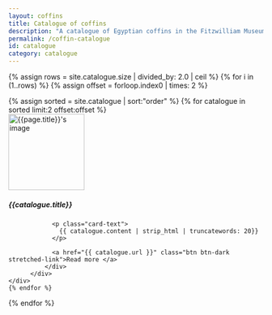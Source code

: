 ```yaml
---
layout: coffins
title: Catalogue of coffins
description: "A catalogue of Egyptian coffins in the Fitzwilliam Museum"
permalink: /coffin-catalogue
id: catalogue
category: catalogue
---
```

{% assign rows = site.catalogue.size | divided_by: 2.0 | ceil %}
{% for i in (1..rows) %}
  {% assign offset = forloop.index0 | times: 2 %}
  <div class="row">
  {% assign sorted = site.catalogue | sort:"order" %}
  {% for catalogue in sorted limit:2 offset:offset %}
     <div class="col-md-6 mt-3">
          <div class="card h-100">
              <div class="card-body">
              <img class="align-self-center mr-3 rounded-circle float-right thumb-post" src="{{catalogue.image}}"
                             alt="{{page.title}}'s image" height="150" width="150">
                <h5 class="card-title">{{catalogue.title}}</h5>

                <p class="card-text">
                  {{ catalogue.content | strip_html | truncatewords: 20}}
                </p>

                <a href="{{ catalogue.url }}" class="btn btn-dark stretched-link">Read more </a>
              </div>
          </div>
    </div>
    {% endfor %}
  </div>
{% endfor %}
